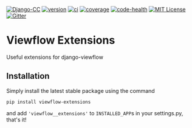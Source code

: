 [![Django-CC](https://img.shields.io/badge/Django-CC-ee66dd.svg)](https://github.com/codingjoe/django-cc)
[![version](https://img.shields.io/pypi/v/viewflow-extensions.svg)](https://pypi.python.org/pypi/viewflow-extensions/)
[![ci](https://api.travis-ci.org/Thermondo/viewflow-extensions.svg?branch=master)](https://travis-ci.org/Thermondo/viewflow-extensions)
[![coverage](https://coveralls.io/repos/Thermondo/viewflow-extensions/badge.svg?branch=master)](https://coveralls.io/r/Thermondo/viewflow-extensions)
[![code-health](https://landscape.io/github/Thermondo/viewflow-extensions/master/landscape.svg?style=flat)](https://landscape.io/github/Thermondo/viewflow-extensions/master)
[![MIT License](https://img.shields.io/badge/license-MIT-blue.svg)](LICENSE)
[![Gitter](https://badges.gitter.im/Join%20Chat.svg)](https://gitter.im/Thermondo/viewflow-extensions?utm_source=badge&utm_medium=badge&utm_campaign=pr-badge&utm_content=badge)

# Viewflow Extensions
Useful extensions for django-viewflow

## Installation

Simply install the latest stable package using the command

`pip install viewflow-extensions`

and add `'viewflow__extensions'` to `INSTALLED_APP`s in your settings.py, that's it!
